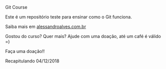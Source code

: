 Git Course

Este é um repositório teste para ensinar como o Git funciona.

Saiba mais em [alessandroalves.com.br](www.alessandroalves.com.br)

Gostou do curso? Quer mais? Ajude com uma doação, até um café é válido =)

Faça uma doação!!

Recapitulando 04/12/2018
